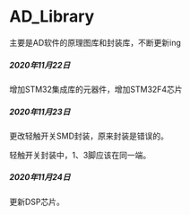 # AD_Library
主要是AD软件的原理图库和封装库，不断更新ing





##### 2020年11月22日

增加STM32集成库的元器件，增加STM32F4芯片



##### 2020年11月23日

更改轻触开关SMD封装，原来封装是错误的。

轻触开关封装中，1、3脚应该在同一端。



##### 2020年11月24日

更新DSP芯片。

